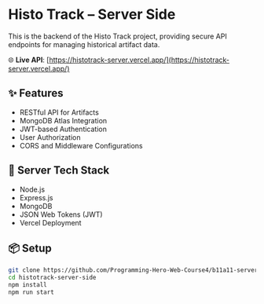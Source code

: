 # Histo Track – Server Side

This is the backend of the Histo Track project, providing secure API endpoints for managing historical artifact data.

🌐 **Live API**: [https://histotrack-server.vercel.app/](https://histotrack-server.vercel.app/)

## ✨ Features

- RESTful API for Artifacts
- MongoDB Atlas Integration
- JWT-based Authentication
- User Authorization
- CORS and Middleware Configurations

## 🚀 Server Tech Stack

- Node.js
- Express.js
- MongoDB
- JSON Web Tokens (JWT)
- Vercel Deployment

## 📦 Setup

```bash
git clone https://github.com/Programming-Hero-Web-Course4/b11a11-server-side-md-zeon.git
cd histotrack-server-side
npm install
npm run start
```